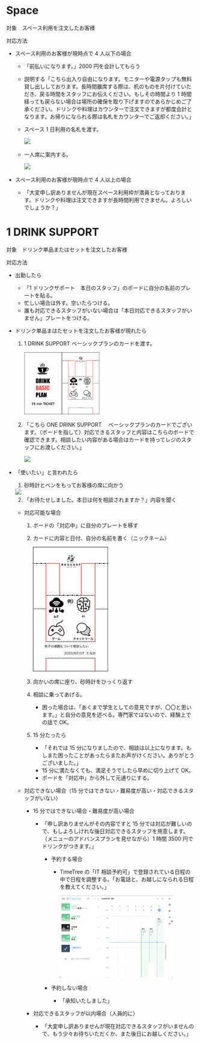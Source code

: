 # Space

対象　スペース利用を注文したお客様

対応方法

- スペース利用のお客様が現時点で 4 人以下の場合

  - 「前払いになります。」2000 円を会計してもらう
  - 説明する「こちら出入り自由になります。モニターや電源タップも無料貸し出ししております。長時間離席する際は、机のものを片付けていただき、戻る時間をスタッフにお伝えください。もしその時間より 1 時間経っても戻らない場合は場所の確保を取り下げますのであらかじめご了承ください。ドリンクや料理はカウンターで注文できますが都度会計となります。お帰りになられる際は名札をカウンターでご返却ください。」
  - スペース 1 日利用の名札を渡す。

    <img src="./image/space_1.png" width="200">

  - 一人席に案内する。

    <img src="./image/space_2.png" width="200">

- スペース利用のお客様が現時点で 4 人以上の場合

  - 「大変申し訳ありませんが現在スペース利用枠が満員となっております。ドリンクや料理は注文できますが長時間利用できません。よろしいでしょうか？」

# 1 DRINK SUPPORT

対象　ドリンク単品またはセットを注文したお客様

対応方法

- 出勤したら

  - 「1 ドリンクサポート　本日のスタッフ」のボードに自分の名前のプレートを貼る。
  - 忙しい場合は外す。空いたらつける。
  - 誰も対応できるスタッフがいない場合は「本日対応できるスタッフがいません」プレートをつける。

- ドリンク単品まはたセットを注文したお客様が現れたら

  1.  1 DRINK SUPPORT ベーシックプランのカードを渡す。

      <img src="./image/basic_1.png" width="100"><img src="./image/basic_2.png" width="100">

  2.  「こちら ONE DRINK SUPPORT 　ベーシックプランのカードでございます。（ボードを指して）対応できるスタッフと内容はこちらのボードで確認できます。相談したい内容がある場合はカードを持ってレジのスタッフにお渡しください。」

      <img src="./image/board.png" width="200">

- 「使いたい」と言われたら

  1. 砂時計とペンをもってお客様の席に向かう

    <img src="./image/timer.png" width="200">

  2. 「お待たせしました。本日は何を相談されますか？」内容を聞く

  - 対応可能な場合

    1.  ボードの「対応中」に自分のプレートを移す
    2.  カードに内容と日付、自分の名前を書く（ニックネーム）

        <img src="./image/basic_3.png" width="200">

    3.  向かいの席に座り、砂時計をひっくり返す
    4.  相談に乗ってあげる。

        - 困った場合は、「あくまで学生としての意見ですが、〇〇と思います。」と自分の意見を述べる。専門家ではないので、経験上での話で OK。

    5.  15 分たったら

        - 「それでは 15 分になりましたので、相談は以上になります。もしまた困ったことがあったらまたお声がけください。ありがとうございました。」
        - 15 分に満たなくても、満足そうでしたら早めに切り上げて OK。
        - ボードを「対応中」から外して元通りにする。

  - 対応できない場合（15 分ではできない・難易度が高い・対応できるスタッフがいない）

    - 15 分ではできない場合・難易度が高い場合

      - 「申し訳ありませんがその内容ですと 15 分では対応が難しいので、もしよろしけれな後日対応できるスタッフを用意します。（メニューのアドバンスプランを見せながら）1 時間 3500 円でドリンクがつきます。」

        - 予約する場合

          - TimeTree の「IT 相談予約可」で登録されている日程の中で日程を調整する。「お電話と、お越しになられる日程を教えてください。」

            <img src="./image/timetree.png" width="300">

        - 予約しない場合
          - 「承知いたしました」

    - 対応できるスタッフが以内場合（人員的に）
      - 「大変申し訳ありませんが現在対応できるスタッフがいませんので、もう少々お待ちいただくか、また後日にお越しください。」
